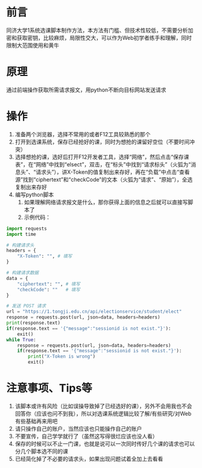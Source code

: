 # 前言
同济大学1系统选课脚本制作方法，本方法有门槛、但技术性较低，不需要分析加密和获取密钥，比较麻烦，局限性交大，可以作为Web初学者练手和理解，同时限制大范围使用和黄牛
# 原理
通过前端操作获取所需请求报文，用python不断向目标网站发送请求
# 操作

1. 准备两个浏览器，选择不常用的或者F12工具较熟悉的那个
2. 打开到选课系统，保存已经抢好的课，同时为想抢的课留好空位（不要时间冲突）
3. 选择想抢的课，选好后打开F12开发者工具，选择“网络”，然后点击“保存课表”，在“网络”中找到“elsect”，双击，在“标头”中找到“请求标头”（火狐为“消息头”、“请求头”），讲X-Token的值复制出来存好，再在“负载”中点击“查看源”找到“ciphertext”和“checkCode”的文本（火狐为“请求”、“原始”），全选复制出来存好
4. 编写python脚本
   1. 如果理解网络请求报文是什么，那你获得上面的信息之后就可以直接写脚本了
   2. 示例代码：
```python
import requests
import time

# 构建请求头
headers = {
    "X-Token": "", # 填写
}

# 构建请求数据
data = {
    "ciphertext": "", # 填写
    "checkCode": ""   # 填写
}

# 发送 POST 请求
url = "https://1.tongji.edu.cn/api/electionservice/student/elect"
response = requests.post(url, json=data, headers=headers)
print(response.text)
if(response.text == '{"message":"sessionid is not exist."}'):
    exit()
while True:
    response = requests.post(url, json=data, headers=headers)
    if(response.text == '{"message":"sessionid is not exist."}'):
        print("X-Token is wrong")
        exit()
```
# 注意事项、Tips等

1. 该脚本或许有风险（比如误操导致掉了已经选好的课），另外不会用我也不会回答你（应该也问不到我），所以对选课系统逻辑比较了解/有些研究/对Web有些基础再来用吧
2. 请只操作自己的账户，当然应该也只能操作自己的账户
3. 不要宣传，自己学学就行了（虽然这写得很烂应该也没人看）
4. 保存的时候可以不止一门课，也就是说可以一次同时传好几个课的请求也可以分几个脚本选不同的课
5. 已经简化掉了不必要的请求头，如果出现问题试着全加上去看看
